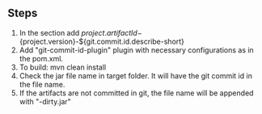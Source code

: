 Steps
-----

1. In the <build> section 
        add <finalName>${project.artifactId}-${project.version}-${git.commit.id.describe-short}</finalName>
2. Add "git-commit-id-plugin" plugin with necessary configurations as in the pom.xml.
3. To build: mvn clean install
4. Check the jar file name in target folder. It will have the git commit id in the file name.
5. If the artifacts are not committed in git, the file name will be appended with "-dirty.jar"